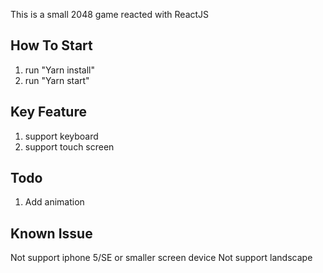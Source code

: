 This is a small 2048 game reacted with ReactJS

## How To Start
1. run "Yarn install"
2. run "Yarn start"

## Key Feature
1. support keyboard
2. support touch screen

## Todo
1. Add animation

## Known Issue
Not support iphone 5/SE or smaller screen device
Not support landscape